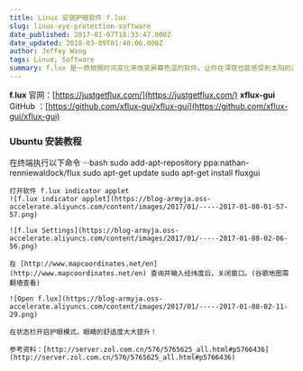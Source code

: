 ```yaml
---
title: Linux 安装护眼软件 f.lux
slug: linux-eye-protection-software
date_published: 2017-01-07T18:33:47.000Z
date_updated: 2018-03-09T01:40:06.000Z
author: Jeffey Wang
tags: Linux, Software
summary: f.lux 是一款根据时间变化来改变屏幕色温的软件。让你在深夜也能感受到太阳的温暖，顺便还有助于睡眠。
---
```


**f.lux** 官网：[https://justgetflux.com/](https://justgetflux.com/)
**xflux-gui** GitHub ：[https://github.com/xflux-gui/xflux-gui](https://github.com/xflux-gui/xflux-gui)

### Ubuntu 安装教程

在终端执行以下命令
···bash
sudo add-apt-repository ppa:nathan-renniewaldock/flux
sudo apt-get update
sudo apt-get install fluxgui

```
打开软件 f.lux indicator applet
![f.lux indicator applet](https://blog-armyja.oss-accelerate.aliyuncs.com/content/images/2017/01/-----2017-01-08-01-57-57.png)

![f.lux Settings](https://blog-armyja.oss-accelerate.aliyuncs.com/content/images/2017/01/-----2017-01-08-02-06-56.png)

在 [http://www.mapcoordinates.net/en](http://www.mapcoordinates.net/en) 查询并输入经纬度后，关闭窗口。(谷歌地图需翻墙查看)

![Open f.lux](https://blog-armyja.oss-accelerate.aliyuncs.com/content/images/2017/01/-----2017-01-08-02-11-29.png)

在状态栏开启护眼模式。眼睛的舒适度大大提升！

参考资料：[http://server.zol.com.cn/576/5765625_all.html#p5766436](http://server.zol.com.cn/576/5765625_all.html#p5766436)
```
